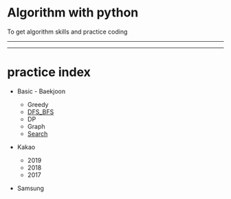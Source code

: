 # Algorithm with python
To get algorithm skills and practice coding

---
---

# practice index

- Basic - Baekjoon
	- Greedy
	- [DFS_BFS](https://github.com/Err0rCode7/algorithm/tree/master/baekjoon/bfs_dfs)
	- DP
	- Graph
	- [Search](https://github.com/Err0rCode7/algorithm/tree/master/baekjoon/search)

- Kakao
	- 2019
	- 2018
	- 2017

- Samsung
